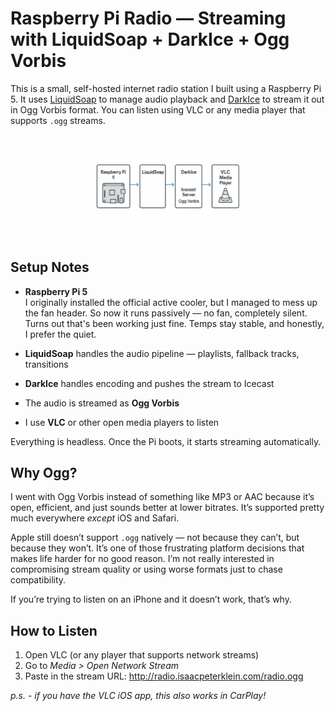 # Raspberry Pi Radio — Streaming with LiquidSoap + DarkIce + Ogg Vorbis

This is a small, self-hosted internet radio station I built using a Raspberry Pi 5. It uses [LiquidSoap](https://www.liquidsoap.info/) to manage audio playback and [DarkIce](http://www.darkice.org/) to stream it out in Ogg Vorbis format. You can listen using VLC or any media player that supports `.ogg` streams.

<p align="center">
  <img src="assets/IceCast%20Diagram.png" alt="System diagram of Raspberry Pi radio setup" width="50%" />
</p>

## Setup Notes

- **Raspberry Pi 5**  
  I originally installed the official active cooler, but I managed to mess up the fan header. So now it runs passively — no fan, completely silent. Turns out that's been working just fine. Temps stay stable, and honestly, I prefer the quiet.

- **LiquidSoap** handles the audio pipeline — playlists, fallback tracks, transitions
- **DarkIce** handles encoding and pushes the stream to Icecast
- The audio is streamed as **Ogg Vorbis**
- I use **VLC** or other open media players to listen

Everything is headless. Once the Pi boots, it starts streaming automatically.

## Why Ogg?

I went with Ogg Vorbis instead of something like MP3 or AAC because it’s open, efficient, and just sounds better at lower bitrates. It’s supported pretty much everywhere *except* iOS and Safari.

Apple still doesn’t support `.ogg` natively — not because they can’t, but because they won’t. It’s one of those frustrating platform decisions that makes life harder for no good reason. I’m not really interested in compromising stream quality or using worse formats just to chase compatibility.

If you’re trying to listen on an iPhone and it doesn’t work, that’s why.

## How to Listen

1. Open VLC (or any player that supports network streams)
2. Go to *Media > Open Network Stream*
3. Paste in the stream URL: http://radio.isaacpeterklein.com/radio.ogg

*p.s. - if you have the VLC iOS app, this also works in CarPlay!*
